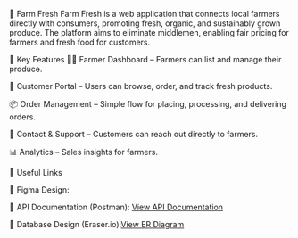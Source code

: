🥬 Farm Fresh
Farm Fresh is a web application that connects local farmers directly with consumers, promoting fresh, organic, and sustainably grown produce. The platform aims to eliminate middlemen, enabling fair pricing for farmers and fresh food for customers.

🌟 Key Features
🧑‍🌾 Farmer Dashboard – Farmers can list and manage their produce.

🛒 Customer Portal – Users can browse, order, and track fresh products.

📦 Order Management – Simple flow for placing, processing, and delivering orders.

💬 Contact & Support – Customers can reach out directly to farmers.

📊 Analytics – Sales insights for farmers.


🔗 Useful Links

🎨 Figma Design: 

📘 API Documentation (Postman): [View API Documentation](https://documenter.getpostman.com/view/31586344/2sB2x2Htg1)

🧩 Database Design (Eraser.io):[View ER Diagram](https://app.eraser.io/workspace/i9YHmrOdwWsmSpSkrFOF)

